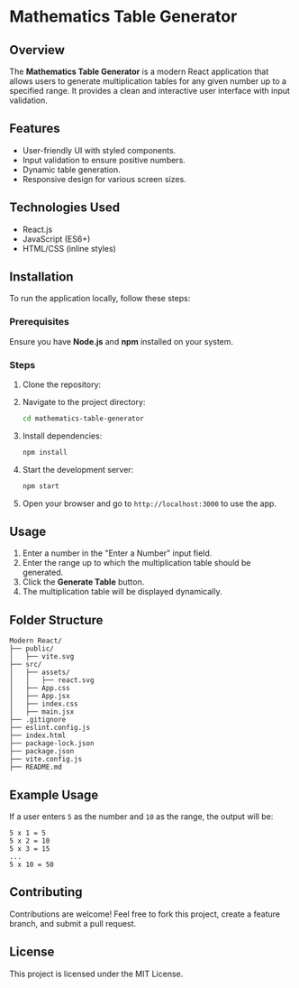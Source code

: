 # Mathematics Table Generator

## Overview
The **Mathematics Table Generator** is a modern React application that allows users to generate multiplication tables for any given number up to a specified range. It provides a clean and interactive user interface with input validation.

## Features
- User-friendly UI with styled components.
- Input validation to ensure positive numbers.
- Dynamic table generation.
- Responsive design for various screen sizes.

## Technologies Used
- React.js
- JavaScript (ES6+)
- HTML/CSS (inline styles)

## Installation
To run the application locally, follow these steps:

### Prerequisites
Ensure you have **Node.js** and **npm** installed on your system.

### Steps
1. Clone the repository:
   
2. Navigate to the project directory:
   ```sh
   cd mathematics-table-generator
   ```
3. Install dependencies:
   ```sh
   npm install
   ```
4. Start the development server:
   ```sh
   npm start
   ```
5. Open your browser and go to `http://localhost:3000` to use the app.

## Usage
1. Enter a number in the "Enter a Number" input field.
2. Enter the range up to which the multiplication table should be generated.
3. Click the **Generate Table** button.
4. The multiplication table will be displayed dynamically.

## Folder Structure
```
Modern React/
├── public/
│   ├── vite.svg
├── src/
│   ├── assets/
│   │   ├── react.svg
│   ├── App.css
│   ├── App.jsx
│   ├── index.css
│   ├── main.jsx
├── .gitignore
├── eslint.config.js
├── index.html
├── package-lock.json
├── package.json
├── vite.config.js
├── README.md
```

## Example Usage
If a user enters `5` as the number and `10` as the range, the output will be:
```
5 x 1 = 5
5 x 2 = 10
5 x 3 = 15
...
5 x 10 = 50
```

## Contributing
Contributions are welcome! Feel free to fork this project, create a feature branch, and submit a pull request.

## License
This project is licensed under the MIT License.

